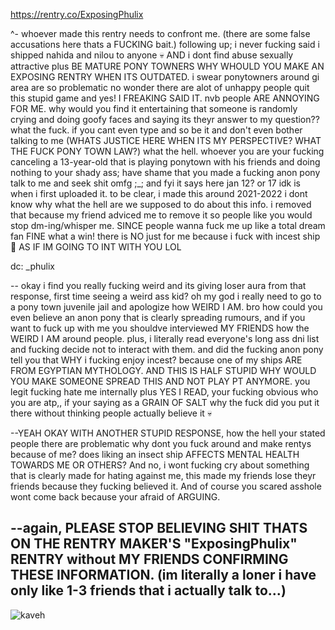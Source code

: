 
https://rentry.co/ExposingPhulix 

^- whoever made this rentry needs to confront me. (there are some false accusations here thats a FUCKING bait.) following up; i never fucking said i shipped nahida and nilou to anyone 💀 AND i dont find abuse sexually attractive plus BE MATURE PONY TOWNERS WHY WHOULD YOU MAKE AN EXPOSING RENTRY WHEN ITS OUTDATED. 
i swear ponytowners around gi area are so problematic no wonder there are alot of unhappy people quit this stupid game and yes! I FREAKING SAID IT. nvb people ARE ANNOYING FOR ME. why would you find it entertaining that someone is randomly crying and doing goofy faces and saying its theyr answer to my question?? what the fuck. if you cant even type and so be it and don't even bother talking to me (WHATS JUSTICE HERE WHEN ITS MY PERSPECTIVE? WHAT THE FUCK PONY TOWN LAW?) what the hell. whoever you are your fucking canceling a 13-year-old that is playing ponytown with his friends and doing nothing to your shady ass; have shame that you made a fucking anon pony talk to me and seek shit omfg ;_; and fyi it says here jan 12? or 17 idk is when i first uploaded it. to be clear, i made this around 2021-2022 i dont know why what the hell are we supposed to do about this info. i removed that because my friend adviced me to remove it so people like you would stop dm-ing/whisper me. SINCE people wanna fuck me up like a total dream fan FINE what a win! there is NO just for me because i fuck with incest ship 🥺 AS IF IM GOING TO INT WITH YOU LOL

dc: _phulix 

-- okay i find you really fucking weird and its giving loser aura from that response, first time seeing a weird ass kid? oh my god i really need to go to a pony town juvenile jail and apologize how WEIRD I AM. bro how could you even believe an anon pony that is clearly spreading rumours, and if you want to fuck up with me you shouldve interviewed MY FRIENDS how the WEIRD I AM around people. plus, i literally read everyone's long ass dni list and fucking decide not to interact with them. and did the fucking anon pony tell you that WHY i fucking enjoy incest? because one of my ships ARE FROM EGYPTIAN MYTHOLOGY. AND THIS IS HALF STUPID WHY WOULD YOU MAKE SOMEONE SPREAD THIS AND NOT PLAY PT ANYMORE. you legit fucking hate me internally plus YES I READ, your fucking obvious who you are atp,, if your saying as a GRAIN OF SALT why the fuck did you put it there without thinking people actually believe it 💀


--YEAH OKAY WITH ANOTHER STUPID RESPONSE, how the hell your stated people there are problematic why dont you fuck around and make rentys because of me? does liking an insect ship AFFECTS MENTAL HEALTH TOWARDS ME OR OTHERS? And no, i wont fucking cry about something that is clearly made for hating against me, this made my friends lose theyr friends because they fucking believed it. And of course you scared asshole wont come back because your afraid of ARGUING. 

## --again, PLEASE STOP BELIEVING SHIT THATS ON THE RENTRY MAKER'S "ExposingPhulix" RENTRY without MY FRIENDS CONFIRMING THESE INFORMATION. (im literally a loner i have only like 1-3 friends that i actually talk to...)


![kaveh](https://cdn.discordapp.com/attachments/741090201480331297/1230584709021434068/Untitled88_20240419022318.png?ex=6633da51&is=66216551&hm=3d65824b846d39a29c4954a9244206a57d9d9da6d3e5de296c2acd80f7a2c10c&)


